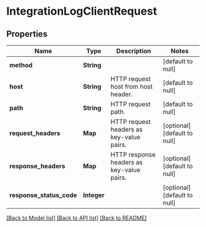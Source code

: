 # IntegrationLogClientRequest
## Properties

| Name | Type | Description | Notes |
|------------ | ------------- | ------------- | -------------|
| **method** | **String** |  | [default to null] |
| **host** | **String** | HTTP request host from host header. | [default to null] |
| **path** | **String** | HTTP request path. | [default to null] |
| **request\_headers** | **Map** | HTTP request headers as key-value pairs. | [optional] [default to null] |
| **response\_headers** | **Map** | HTTP response headers as key-value pairs. | [optional] [default to null] |
| **response\_status\_code** | **Integer** |  | [optional] [default to null] |

[[Back to Model list]](../README.md#documentation-for-models) [[Back to API list]](../README.md#documentation-for-api-endpoints) [[Back to README]](../README.md)

